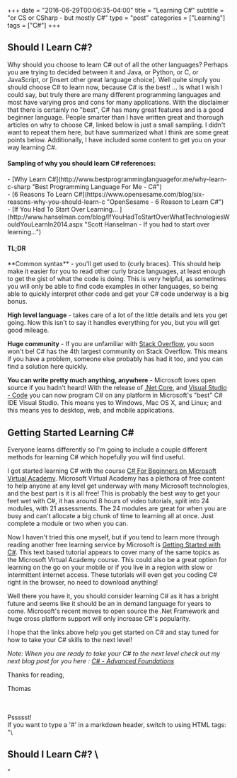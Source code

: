 +++
date = "2016-06-29T00:06:35-04:00"
title = "Learning C#"
subtitle = "or CS or CSharp - but mostly C#"
type = "post"
categories = ["Learning"]
tags = ["C#"]
+++

<h2> Should I Learn C#? </h2>

Why should you choose to learn C# out of all the other languages? Perhaps you are trying to decided between it and Java, or Python, or C, or JavaScript, or [insert other great language choice].
Well quite simply you should choose C# to learn now, because C# is the best! ... Is what I wish I could say, but truly there are many different programming languages and most have varying pros and cons for many applications. With the disclaimer that there is certainly no "best", C# has many great features and is a good beginner language. People smarter than I have written great and thorough articles on why to choose C#, linked below is just a small sampling. I didn't want to repeat them here, but have summarized what I think are some great points below. Additionally, I have included some content to get you on your way learning C#.

<h4>Sampling of why you should learn C# references:</h4>
 - [Why Learn C#](http://www.bestprogramminglanguagefor.me/why-learn-c-sharp "Best Programming Language For Me - C#")
 <br>
 - [6 Reasons To Learn C#](https://www.opensesame.com/blog/six-reasons-why-you-should-learn-c "OpenSesame - 6 Reason to Learn C#")
 <br>
 - [If You Had To Start Over Learning... ](http://www.hanselman.com/blog/IfYouHadToStartOverWhatTechnologiesWouldYouLearnIn2014.aspx "Scott Hanselman - If you had to start over learning...")
<br>

<h4>TL;DR</h4>
**Common syntax** - you'll get used to {curly braces}. This should help make it easier for you to read other curly brace languages, at least enough to get the gist of what the code is doing. This is very helpful, as sometimes you will only be able to find code examples in other languages, so being able to quickly interpret other code and get your C# code underway is a big bonus.

**High level language** - takes care of a lot of the little details and lets you get going. Now this isn't to say it handles everything for you, but you will get good mileage.

**Huge community** - If you are unfamiliar with [Stack Overflow](https://stackoverflow.com/ "Stack Overflow"), you soon won't be! C# has the 4th largest community on Stack Overflow. This means if you have a problem, someone else probably has had it too, and you can find a solution here quickly.

**You can write pretty much anything, anywhere** - Microsoft loves open source if you hadn't heard! With the release of [.Net Core](https://dotnet.github.io/ ".Net Core"), and [Visual Studio - Code](https://code.visualstudio.com/ "Visual Studio Code") you can now program C# on any platform in Microsoft's "best" C# IDE Visual Studio. This means yes to Windows, Mac OS X, and Linux; and this means yes to desktop, web, and mobile applications.

<h2> Getting Started Learning C# </h2>

Everyone learns differently so I'm going to include a couple different methods for learning C# which hopefully you will find useful.

I got started learning C# with the course [C# For Beginners on Microsoft Virtual Academy](https://mva.microsoft.com/en-US/training-courses/c-fundamentals-for-absolute-beginners-16169?l=Lvld4EQIC_2706218949 "C# on MVA"). Microsoft Virtual Academy has a plethora of free content to help anyone at any level get underway with many Microsoft technologies, and the best part is it is all free! This is probably the best way to get your feet wet with C#, it has around 8 hours of video tutorials, split into 24 modules, with 21 assessments. The 24 modules are great for when you are busy and can't allocate a big chunk of time to learning all at once. Just complete a module or two when you can.

Now I haven't tried this one myself, but if you tend to learn more through reading another free learning service by Microsoft is [Getting Started with C#](https://www.microsoft.com/net/tutorials/csharp/getting-started "Getting Started with C#"). This text based tutorial appears to cover many of the same topics as the Microsoft Virtual Academy course. This could also be a great option for learning on the go on your mobile or if you live in a region with slow or intermittent internet access. These tutorials will even get you coding C# right in the browser, no need to download anything!

Well there you have it, you should consider learning C# as it has a bright future and seems like it should be an in demand language for years to come. Microsoft's recent moves to open source the .Net Framework and huge cross platform support will only increase C#'s popularity.

I hope that the links above help you get started on C# and stay tuned for how to take your C# skills to the next level!

*Note: When you are ready to take your C# to the next level check out my next blog post for you here : [C# - Advanced Foundations](http://tiveron.ca/blog/csharp-advanced-foundations/ "Thomas Tiveron's C# - Advanced Foundations")*

Thanks for reading,

Thomas

<br>
<br>
Pssssst!
<br> If you want to type a '#' in a markdown header, switch to using HTML tags:
<br> "\<h2> Should I Learn C#? \</h2>"
